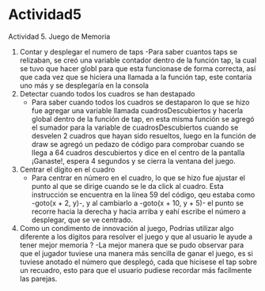 # Actividad5
Actividad 5. Juego de Memoria

1. Contar y desplegar el numero de taps
  -Para saber cuantos taps se relizaban, se creó una variable contador dentro de la función tap, la cual se tuvo que hacer globl para que esta funcionase de forma correcta, así que cada vez que se hiciera una llamada a la función tap, este contaría uno más y se desplegaría en la consola
2. Detectar cuando todos los cuadros se han destapado
    - Para saber cuando todos los cuadros se destaparon lo que se hizo fue agregar una variable llamada cuadrosDescubiertos y hacerla global dentro de la función de tap, en esta misma función se agregó el sumador para la variable de cuadrosDescubiertos cuando se desvelen 2 cuadros que hayan sido resueltos, luego en la función de draw se agregó un pedazo de código para comprobar cuando se llega a 64 cuadros descubiertos y dice en el centro de la pantalla ¡Ganaste!, espera 4 segundos y se cierra la ventana del juego.
3. Centrar el dígito en el cuadro
    - Para centrar en número en el cuadro, lo que se hizo fue ajustar el punto al que se dirige cuando se le da click al cuadro. Esta instrucción se encuentra en la línea 59 del código, qeu estaba como -goto(x + 2, y)-, y al cambiarlo a -goto(x + 10, y + 5)- el punto se recorre hacia la derecha y hacia arriba y eahí escribe el número a desplegar, que se ve centrado. 
4. Como un condimento de innovación al juego, Podrías utilizar algo diferente a los dígitos para resolver el juego y que al usuario le ayude a tener mejor memoria ?
-La mejor manera que se pudo observar para que el jugador tuviese una manera más sencilla de ganar el juego, es si tuviese anotado el número que desplegó, cada que hicisese el tap sobre un recuadro, esto para que el usuario pudiese recordar más facilmente las parejas.
